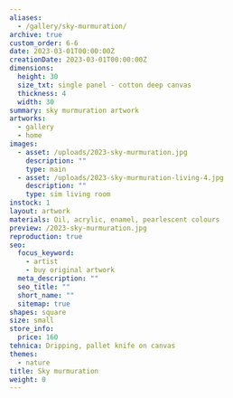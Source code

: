 ```yaml
---
aliases:
  - /gallery/sky-murmuration/
archive: true
custom_order: 6-6
date: 2023-03-01T00:00:00Z
creationDate: 2023-03-01T00:00:00Z
dimensions:
  height: 30
  size_txt: single panel - cotton deep canvas
  thickness: 4
  width: 30
summary: sky murmuration artwork
artworks:
  - gallery
  - home
images:
  - asset: /uploads/2023-sky-murmuration.jpg
    description: ""
    type: main
  - asset: /uploads/2023-sky-murmuration-living-4.jpg
    description: ""
    type: sim living room
instock: 1
layout: artwork
materials: Oil, acrylic, enamel, pearlescent colours
preview: /2023-sky-murmuration.jpg
reproduction: true
seo:
  focus_keyword:
    - artist
    - buy original artwork
  meta_description: ""
  seo_title: ""
  short_name: ""
  sitemap: true
shapes: square
size: small
store_info:
  price: 160
tehnica: Dripping, pallet knife on canvas
themes:
  - nature
title: Sky murmuration
weight: 0
---
```

